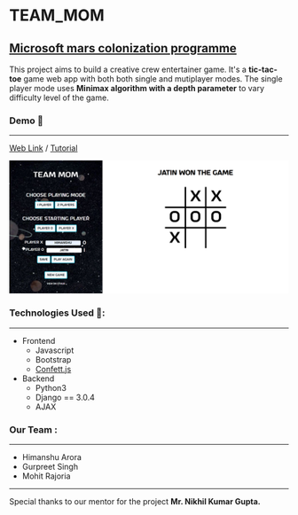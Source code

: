 # TEAM_MOM
## [Microsoft mars colonization programme](https://microsoft.acehacker.com/mars/)
This project aims to build a  creative crew entertainer game.
It's a **tic-tac-toe** game web app with both both single and mutiplayer modes.
The single player mode uses **Minimax algorithm with a depth parameter** to vary difficulty level of the game.

### Demo 🚀
------
[Web Link](http://ec2-18-224-140-147.us-east-2.compute.amazonaws.com/) / [Tutorial](https://docs.google.com/document/d/11H7gdUOLrSAGPXbfV8K41AUFS_LdnxvCEUuy4N_sYMM/edit?usp=sharing)

![demo](https://github.com/victorX101/TEAM_MOM/blob/master/tictactoe/static/assets/game1.png)
### Technologies Used 🚀:
--------
* Frontend
  * Javascript
  * Bootstrap
  * [Confett.js](https://github.com/mathusummut/confetti.js/)
 * Backend
   * Python3
   * Django == 3.0.4
   * AJAX
### Our Team :
-------------
*  Himanshu Arora
*  Gurpreet Singh
*  Mohit Rajoria
-------------
Special thanks to our mentor for the project **Mr. Nikhil Kumar Gupta.**
